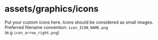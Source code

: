 assets/graphics/icons
===
Put your custom icons here.
Icons should be considered as small images.
<br>
Preferred filename convention: `icon_ICON_NAME.png` <br>(e.g `icon_arrow_right.png`)